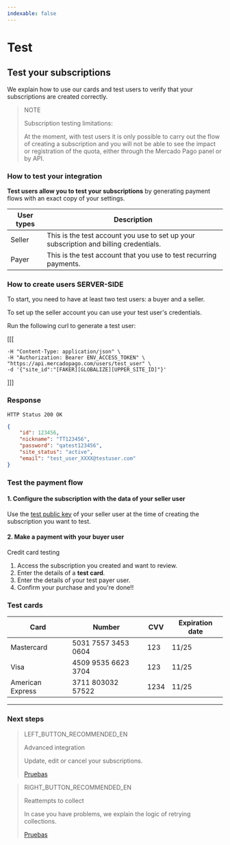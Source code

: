 ```yaml
---
indexable: false
---
```


# Test   

## Test your subscriptions

We explain how to use our cards and test users to verify that your subscriptions are created correctly.

> NOTE
> 
> Subscription testing limitations:
> 
> At the moment, with test users it is only possible to carry out the flow of creating a subscription and you will not be able to see the impact or registration of the quota, either through the Mercado Pago panel or by API.

### How to test your integration

**Test users allow you to test your subscriptions** by generating payment flows with an exact copy of your settings.

User types |   Description  
------------ 	 |	--------    
Seller       |  This is the test account you use to set up your subscription and billing credentials.           
Payer        |  This is the test account that you use to test recurring payments.  

### How to create users SERVER-SIDE

To start, you need to have at least two test users: a buyer and a seller.

To set up the seller account you can use your test user's credentials. 

Run the following curl to generate a test user:


[[[
```curl curl -X POST \
-H "Content-Type: application/json" \
-H "Authorization: Bearer ENV_ACCESS_TOKEN" \
"https://api.mercadopago.com/users/test_user" \
-d '{"site_id":"[FAKER][GLOBALIZE][UPPER_SITE_ID]"}'
```
]]]

### Response
`HTTP Status 200 OK`
```json
{
    "id": 123456,
    "nickname": "TT123456",
    "password": "qatest123456",
    "site_status": "active",
    "email": "test_user_XXXX@testuser.com"
}
```

### Test the payment flow

#### 1. Configure the subscription with the data of your seller user

Use the <a href="https://www.mercadopago[FAKER][URL][DOMAIN]/daccount/credentials" target="_blank">test public key</a> of your seller user at the time of creating the subscription you want to test.

#### 2. Make a payment with your buyer user

Credit card testing

1. Access the subscription you created and want to review.
1. Enter the details of a **test card**.
1. Enter the details of your test payer user.
1. Confirm your purchase and you're done!!

### Test cards

Card |   Number  | CVV   |   Expiration date
------------ 	 |	--------    |	--------    |	--------
Mastercard       |  5031 7557 3453 0604 |   123 | 11/25            
Visa             |  4509 9535 6623 3704 |   123 | 11/25   
American Express |  3711 803032 57522   |   1234| 11/25   

------------
### Next steps

> LEFT_BUTTON_RECOMMENDED_EN
>
> Advanced integration
>
> Update, edit or cancel your subscriptions.
>
> [Pruebas](http://www.mercadopago[FAKER][URL][DOMAIN]/developers/es/guides/online-payments/subscriptions/advanced-integration/)

> RIGHT_BUTTON_RECOMMENDED_EN
>
> Reattempts to collect
>
> In case you have problems, we explain the logic of retrying collections. 
>
> [Pruebas](http://www.mercadopago[FAKER][URL][DOMAIN]/developers/es/guides/online-payments/subscriptions/payment-retry/)